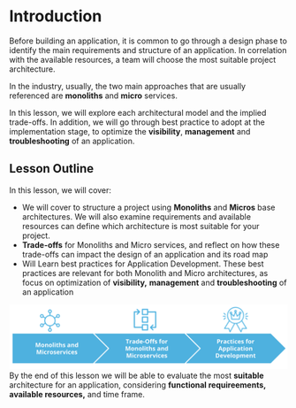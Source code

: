 # Introduction

Before building an application, it is common to go through a design phase to identify the main requirements and structure of an application. In correlation with the available resources, a team will choose the most suitable project architecture.

In the industry, usually, the two main approaches that are usually referenced are **monoliths** and **micro** services.

In this lesson, we will explore each architectural model and the implied trade-offs. In addition, we will go through best practice to adopt at the implementation stage, to optimize the **visibility**, **management** and **troubleshooting** of an application.

## Lesson Outline

In this lesson, we will cover:

* We will cover to structure a project using **Monoliths** and **Micros** base architectures.
We will also examine requirements and available resources can define which architecture is most suitable for your project.
* **Trade-offs** for Monoliths and Micro services, and reflect on how these trade-offs can impact the design of an application and its road map
* Will Learn best practices for Application Development. These best practices are relevant for both Monolith and Micro architectures, as focus on optimization of **visibility,** **management** and **troubleshooting** of an application

![Course Outline](1.LessonOutline.png)
By the end of this lesson we will be able to evaluate the most **suitable** architecture for an application, considering **functional requireements,** **available resources,** and time frame.
